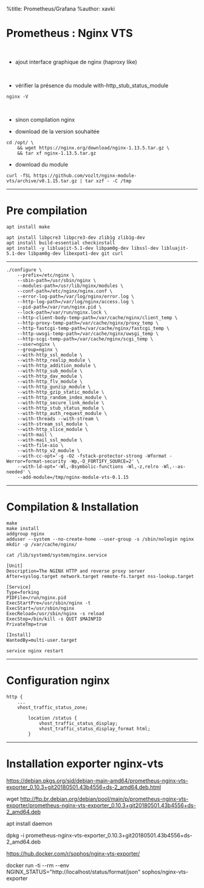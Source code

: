 %title: Prometheus/Grafana
%author: xavki


# Prometheus : Nginx VTS


<br>


* ajout interface graphique de nginx (haproxy like)

<br>


* vérifier la présence du module with-http_stub_status_module

```
nginx -V
```

<br>


* sinon compilation nginx 

* download de la version souhaitée

```
cd /opt/ \
    && wget https://nginx.org/download/nginx-1.13.5.tar.gz \
    && tar xf nginx-1.13.5.tar.gz
```

* download du module

```
curl -fSL https://github.com/vozlt/nginx-module-vts/archive/v0.1.15.tar.gz | tar xzf - -C /tmp
```

-------------------------------------------------------------------------------------------------

# Pre compilation


```
apt install make
```

```
apt install libpcre3 libpcre3-dev zlib1g zlib1g-dev
apt install build-essential checkinstall
apt install -y libluajit-5.1-dev libpam0g-dev libssl-dev libluajit-5.1-dev libpam0g-dev libexpat1-dev git curl
```

------------------------------------------------------------------------------------------------

```
./configure \
    --prefix=/etc/nginx \
    --sbin-path=/usr/sbin/nginx \
    --modules-path=/usr/lib/nginx/modules \
    --conf-path=/etc/nginx/nginx.conf \
    --error-log-path=/var/log/nginx/error.log \
    --http-log-path=/var/log/nginx/access.log \
    --pid-path=/var/run/nginx.pid \
    --lock-path=/var/run/nginx.lock \
    --http-client-body-temp-path=/var/cache/nginx/client_temp \
    --http-proxy-temp-path=/var/cache/nginx/proxy_temp \
    --http-fastcgi-temp-path=/var/cache/nginx/fastcgi_temp \
    --http-uwsgi-temp-path=/var/cache/nginx/uwsgi_temp \
    --http-scgi-temp-path=/var/cache/nginx/scgi_temp \
    --user=nginx \
    --group=nginx \
    --with-http_ssl_module \
    --with-http_realip_module \
    --with-http_addition_module \
    --with-http_sub_module \
    --with-http_dav_module \
    --with-http_flv_module \
    --with-http_gunzip_module \
    --with-http_gzip_static_module \
    --with-http_random_index_module \
    --with-http_secure_link_module \
    --with-http_stub_status_module \
    --with-http_auth_request_module \
    --with-threads --with-stream \
    --with-stream_ssl_module \
    --with-http_slice_module \
    --with-mail \
    --with-mail_ssl_module \
    --with-file-aio \
    --with-http_v2_module \
    --with-cc-opt='-g -O2 -fstack-protector-strong -Wformat -Werror=format-security -Wp,-D_FORTIFY_SOURCE=2' \
    --with-ld-opt='-Wl,-Bsymbolic-functions -Wl,-z,relro -Wl,--as-needed' \
    --add-module=/tmp/nginx-module-vts-0.1.15
```

---------------------------------------------------------------------------------------------

# Compilation & Installation


```
make
make install
addgroup nginx
adduser --system --no-create-home --user-group -s /sbin/nologin nginx
mkdir -p /var/cache/nginx/

cat /lib/systemd/system/nginx.service

[Unit]
Description=The NGINX HTTP and reverse proxy server
After=syslog.target network.target remote-fs.target nss-lookup.target

[Service]
Type=forking
PIDFile=/run/nginx.pid
ExecStartPre=/usr/sbin/nginx -t
ExecStart=/usr/sbin/nginx
ExecReload=/usr/sbin/nginx -s reload
ExecStop=/bin/kill -s QUIT $MAINPID
PrivateTmp=true

[Install]
WantedBy=multi-user.target

service nginx restart
```



--------------------------------------------------------------------------------------------

# Configuration nginx

```
http {
    ...
    vhost_traffic_status_zone;

```

```
        location /status {
            vhost_traffic_status_display;
            vhost_traffic_status_display_format html;
        }
```

-------------------------------------------------------------------------------------------

# Installation exporter nginx-vts


https://debian.pkgs.org/sid/debian-main-amd64/prometheus-nginx-vts-exporter_0.10.3+git20180501.43b4556+ds-2_amd64.deb.html

wget http://ftp.br.debian.org/debian/pool/main/p/prometheus-nginx-vts-exporter/prometheus-nginx-vts-exporter_0.10.3+git20180501.43b4556+ds-2_amd64.deb

apt install daemon

dpkg -i prometheus-nginx-vts-exporter_0.10.3+git20180501.43b4556+ds-2_amd64.deb




https://hub.docker.com/r/sophos/nginx-vts-exporter/


docker run  -ti --rm --env NGINX_STATUS="http://localhost/status/format/json" sophos/nginx-vts-exporter
